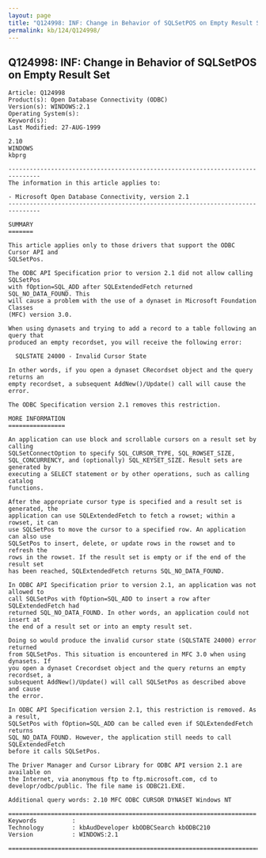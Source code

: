 ```yaml
---
layout: page
title: "Q124998: INF: Change in Behavior of SQLSetPOS on Empty Result Set"
permalink: kb/124/Q124998/
---
```


## Q124998: INF: Change in Behavior of SQLSetPOS on Empty Result Set

	Article: Q124998
	Product(s): Open Database Connectivity (ODBC)
	Version(s): WINDOWS:2.1
	Operating System(s): 
	Keyword(s): 
	Last Modified: 27-AUG-1999
	
	2.10
	WINDOWS
	kbprg
	
	-------------------------------------------------------------------------------
	The information in this article applies to:
	
	- Microsoft Open Database Connectivity, version 2.1 
	-------------------------------------------------------------------------------
	
	SUMMARY
	=======
	
	This article applies only to those drivers that support the ODBC Cursor API and
	SQLSetPos.
	
	The ODBC API Specification prior to version 2.1 did not allow calling SQLSetPos
	with fOption=SQL_ADD after SQLExtendedFetch returned SQL_NO_DATA_FOUND. This
	will cause a problem with the use of a dynaset in Microsoft Foundation Classes
	(MFC) version 3.0.
	
	When using dynasets and trying to add a record to a table following an query that
	produced an empty recordset, you will receive the following error:
	
	  SQLSTATE 24000 - Invalid Cursor State
	
	In other words, if you open a dynaset CRecordset object and the query returns an
	empty recordset, a subsequent AddNew()/Update() call will cause the error.
	
	The ODBC Specification version 2.1 removes this restriction.
	
	MORE INFORMATION
	================
	
	An application can use block and scrollable cursors on a result set by calling
	SQLSetConnectOption to specify SQL_CURSOR_TYPE, SQL_ROWSET_SIZE,
	SQL_CONCURRENCY, and (optionally) SQL_KEYSET_SIZE. Result sets are generated by
	executing a SELECT statement or by other operations, such as calling catalog
	functions.
	
	After the appropriate cursor type is specified and a result set is generated, the
	application can use SQLExtendedFetch to fetch a rowset; within a rowset, it can
	use SQLSetPos to move the cursor to a specified row. An application can also use
	SQLSetPos to insert, delete, or update rows in the rowset and to refresh the
	rows in the rowset. If the result set is empty or if the end of the result set
	has been reached, SQLExtendedFetch returns SQL_NO_DATA_FOUND.
	
	In ODBC API Specification prior to version 2.1, an application was not allowed to
	call SQLSetPos with fOption=SQL_ADD to insert a row after SQLExtendedFetch had
	returned SQL_NO_DATA_FOUND. In other words, an application could not insert at
	the end of a result set or into an empty result set.
	
	Doing so would produce the invalid cursor state (SQLSTATE 24000) error returned
	from SQLSetPos. This situation is encountered in MFC 3.0 when using dynasets. If
	you open a dynaset Crecordset object and the query returns an empty recordset, a
	subsequent AddNew()/Update() will call SQLSetPos as described above and cause
	the error.
	
	In ODBC API Specification version 2.1, this restriction is removed. As a result,
	SQLSetPos with fOption=SQL_ADD can be called even if SQLExtendedFetch returns
	SQL_NO_DATA_FOUND. However, the application still needs to call SQLExtendedFetch
	before it calls SQLSetPos.
	
	The Driver Manager and Cursor Library for ODBC API version 2.1 are available on
	the Internet, via anonymous ftp to ftp.microsoft.com, cd to
	developr/odbc/public. The file name is ODBC21.EXE.
	
	Additional query words: 2.10 MFC ODBC CURSOR DYNASET Windows NT
	
	======================================================================
	Keywords          :  
	Technology        : kbAudDeveloper kbODBCSearch kbODBC210
	Version           : WINDOWS:2.1
	
	=============================================================================
	
